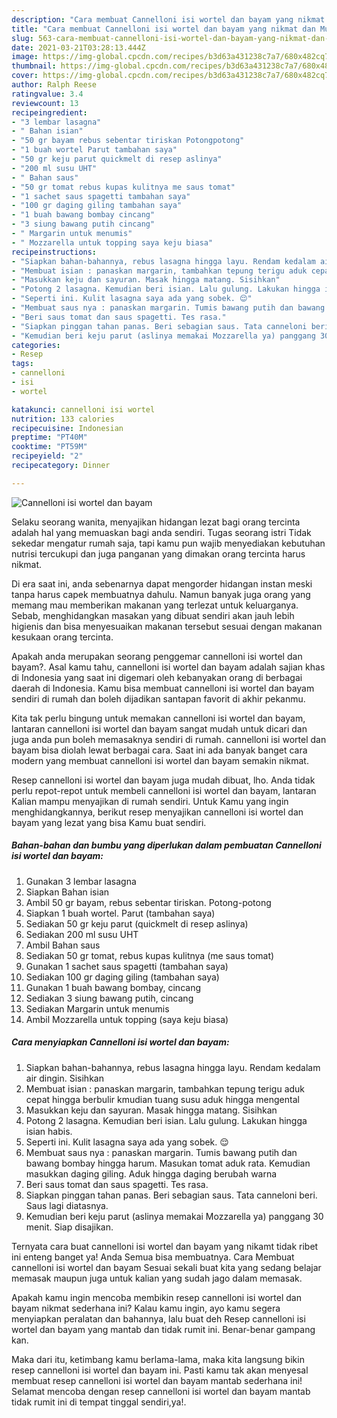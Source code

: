 ```yaml
---
description: "Cara membuat Cannelloni isi wortel dan bayam yang nikmat dan Mudah Dibuat"
title: "Cara membuat Cannelloni isi wortel dan bayam yang nikmat dan Mudah Dibuat"
slug: 563-cara-membuat-cannelloni-isi-wortel-dan-bayam-yang-nikmat-dan-mudah-dibuat
date: 2021-03-21T03:28:13.444Z
image: https://img-global.cpcdn.com/recipes/b3d63a431238c7a7/680x482cq70/cannelloni-isi-wortel-dan-bayam-foto-resep-utama.jpg
thumbnail: https://img-global.cpcdn.com/recipes/b3d63a431238c7a7/680x482cq70/cannelloni-isi-wortel-dan-bayam-foto-resep-utama.jpg
cover: https://img-global.cpcdn.com/recipes/b3d63a431238c7a7/680x482cq70/cannelloni-isi-wortel-dan-bayam-foto-resep-utama.jpg
author: Ralph Reese
ratingvalue: 3.4
reviewcount: 13
recipeingredient:
- "3 lembar lasagna"
- " Bahan isian"
- "50 gr bayam rebus sebentar tiriskan Potongpotong"
- "1 buah wortel Parut tambahan saya"
- "50 gr keju parut quickmelt di resep aslinya"
- "200 ml susu UHT"
- " Bahan saus"
- "50 gr tomat rebus kupas kulitnya me saus tomat"
- "1 sachet saus spagetti tambahan saya"
- "100 gr daging giling tambahan saya"
- "1 buah bawang bombay cincang"
- "3 siung bawang putih cincang"
- " Margarin untuk menumis"
- " Mozzarella untuk topping saya keju biasa"
recipeinstructions:
- "Siapkan bahan-bahannya, rebus lasagna hingga layu. Rendam kedalam air dingin. Sisihkan"
- "Membuat isian : panaskan margarin, tambahkan tepung terigu aduk cepat hingga berbulir kmudian tuang susu aduk hingga mengental"
- "Masukkan keju dan sayuran. Masak hingga matang. Sisihkan"
- "Potong 2 lasagna. Kemudian beri isian. Lalu gulung. Lakukan hingga isian habis."
- "Seperti ini. Kulit lasagna saya ada yang sobek. 😌"
- "Membuat saus nya : panaskan margarin. Tumis bawang putih dan bawang bombay hingga harum. Masukan tomat aduk rata. Kemudian masukkan daging giling. Aduk hingga daging berubah warna"
- "Beri saus tomat dan saus spagetti. Tes rasa."
- "Siapkan pinggan tahan panas. Beri sebagian saus. Tata canneloni beri. Saus lagi diatasnya."
- "Kemudian beri keju parut (aslinya memakai Mozzarella ya) panggang 30 menit. Siap disajikan."
categories:
- Resep
tags:
- cannelloni
- isi
- wortel

katakunci: cannelloni isi wortel 
nutrition: 133 calories
recipecuisine: Indonesian
preptime: "PT40M"
cooktime: "PT59M"
recipeyield: "2"
recipecategory: Dinner

---
```



![Cannelloni isi wortel dan bayam](https://img-global.cpcdn.com/recipes/b3d63a431238c7a7/680x482cq70/cannelloni-isi-wortel-dan-bayam-foto-resep-utama.jpg)

Selaku seorang wanita, menyajikan hidangan lezat bagi orang tercinta adalah hal yang memuaskan bagi anda sendiri. Tugas seorang istri Tidak sekedar mengatur rumah saja, tapi kamu pun wajib menyediakan kebutuhan nutrisi tercukupi dan juga panganan yang dimakan orang tercinta harus nikmat.

Di era  saat ini, anda sebenarnya dapat mengorder hidangan instan meski tanpa harus capek membuatnya dahulu. Namun banyak juga orang yang memang mau memberikan makanan yang terlezat untuk keluarganya. Sebab, menghidangkan masakan yang dibuat sendiri akan jauh lebih higienis dan bisa menyesuaikan makanan tersebut sesuai dengan makanan kesukaan orang tercinta. 



Apakah anda merupakan seorang penggemar cannelloni isi wortel dan bayam?. Asal kamu tahu, cannelloni isi wortel dan bayam adalah sajian khas di Indonesia yang saat ini digemari oleh kebanyakan orang di berbagai daerah di Indonesia. Kamu bisa membuat cannelloni isi wortel dan bayam sendiri di rumah dan boleh dijadikan santapan favorit di akhir pekanmu.

Kita tak perlu bingung untuk memakan cannelloni isi wortel dan bayam, lantaran cannelloni isi wortel dan bayam sangat mudah untuk dicari dan juga anda pun boleh memasaknya sendiri di rumah. cannelloni isi wortel dan bayam bisa diolah lewat berbagai cara. Saat ini ada banyak banget cara modern yang membuat cannelloni isi wortel dan bayam semakin nikmat.

Resep cannelloni isi wortel dan bayam juga mudah dibuat, lho. Anda tidak perlu repot-repot untuk membeli cannelloni isi wortel dan bayam, lantaran Kalian mampu menyajikan di rumah sendiri. Untuk Kamu yang ingin menghidangkannya, berikut resep menyajikan cannelloni isi wortel dan bayam yang lezat yang bisa Kamu buat sendiri.

<!--inarticleads1-->

##### Bahan-bahan dan bumbu yang diperlukan dalam pembuatan Cannelloni isi wortel dan bayam:

1. Gunakan 3 lembar lasagna
1. Siapkan  Bahan isian
1. Ambil 50 gr bayam, rebus sebentar tiriskan. Potong-potong
1. Siapkan 1 buah wortel. Parut (tambahan saya)
1. Sediakan 50 gr keju parut (quickmelt di resep aslinya)
1. Sediakan 200 ml susu UHT
1. Ambil  Bahan saus
1. Sediakan 50 gr tomat, rebus kupas kulitnya (me saus tomat)
1. Gunakan 1 sachet saus spagetti (tambahan saya)
1. Sediakan 100 gr daging giling (tambahan saya)
1. Gunakan 1 buah bawang bombay, cincang
1. Sediakan 3 siung bawang putih, cincang
1. Sediakan  Margarin untuk menumis
1. Ambil  Mozzarella untuk topping (saya keju biasa)




<!--inarticleads2-->

##### Cara menyiapkan Cannelloni isi wortel dan bayam:

1. Siapkan bahan-bahannya, rebus lasagna hingga layu. Rendam kedalam air dingin. Sisihkan
1. Membuat isian : panaskan margarin, tambahkan tepung terigu aduk cepat hingga berbulir kmudian tuang susu aduk hingga mengental
1. Masukkan keju dan sayuran. Masak hingga matang. Sisihkan
1. Potong 2 lasagna. Kemudian beri isian. Lalu gulung. Lakukan hingga isian habis.
1. Seperti ini. Kulit lasagna saya ada yang sobek. 😌
1. Membuat saus nya : panaskan margarin. Tumis bawang putih dan bawang bombay hingga harum. Masukan tomat aduk rata. Kemudian masukkan daging giling. Aduk hingga daging berubah warna
1. Beri saus tomat dan saus spagetti. Tes rasa.
1. Siapkan pinggan tahan panas. Beri sebagian saus. Tata canneloni beri. Saus lagi diatasnya.
1. Kemudian beri keju parut (aslinya memakai Mozzarella ya) panggang 30 menit. Siap disajikan.




Ternyata cara buat cannelloni isi wortel dan bayam yang nikamt tidak ribet ini enteng banget ya! Anda Semua bisa membuatnya. Cara Membuat cannelloni isi wortel dan bayam Sesuai sekali buat kita yang sedang belajar memasak maupun juga untuk kalian yang sudah jago dalam memasak.

Apakah kamu ingin mencoba membikin resep cannelloni isi wortel dan bayam nikmat sederhana ini? Kalau kamu ingin, ayo kamu segera menyiapkan peralatan dan bahannya, lalu buat deh Resep cannelloni isi wortel dan bayam yang mantab dan tidak rumit ini. Benar-benar gampang kan. 

Maka dari itu, ketimbang kamu berlama-lama, maka kita langsung bikin resep cannelloni isi wortel dan bayam ini. Pasti kamu tak akan menyesal membuat resep cannelloni isi wortel dan bayam mantab sederhana ini! Selamat mencoba dengan resep cannelloni isi wortel dan bayam mantab tidak rumit ini di tempat tinggal sendiri,ya!.

